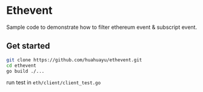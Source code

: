 # Ethevent
Sample code to demonstrate how to filter ethereum event & subscript event.

## Get started

```bash
git clone https://github.com/huahuayu/ethevent.git
cd ethevent
go build ./...
```

run test in `eth/client/client_test.go`

